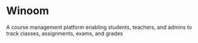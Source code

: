 # Winoom
A course management platform enabling students, teachers, and admins to track classes, assignments, exams, and grades
